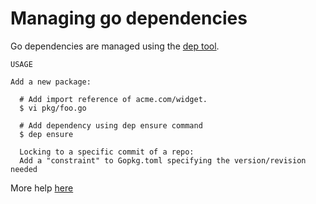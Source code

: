 # Managing go dependencies

Go dependencies are managed using
the [dep tool](https://github.com/golang/dep).

```text
USAGE

Add a new package:

  # Add import reference of acme.com/widget.
  $ vi pkg/foo.go

  # Add dependency using dep ensure command
  $ dep ensure
  
  Locking to a specific commit of a repo:
  Add a "constraint" to Gopkg.toml specifying the version/revision needed
```
More help [here](https://golang.github.io/dep/docs/introduction.html)
